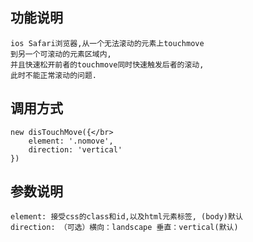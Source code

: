 ## 功能说明

    ios Safari浏览器,从一个无法滚动的元素上touchmove
    到另一个可滚动的元素区域内,
    并且快速松开前者的touchmove同时快速触发后者的滚动,
    此时不能正常滚动的问题.

## 调用方式

    new disTouchMove({</br>
        element: '.nomove',
        direction: 'vertical'
    })

## 参数说明

    element: 接受css的class和id,以及html元素标签, (body)默认
    direction: （可选）横向：landscape 垂直：vertical(默认)
